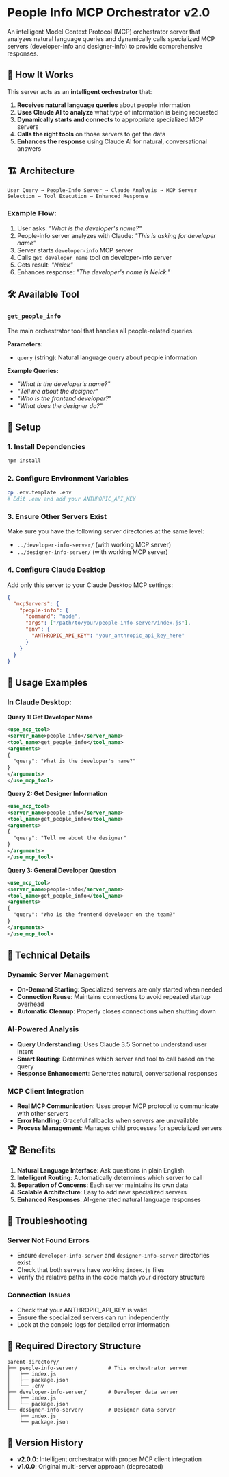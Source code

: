 # People Info MCP Orchestrator v2.0

An intelligent Model Context Protocol (MCP) orchestrator server that analyzes natural language queries and dynamically calls specialized MCP servers (developer-info and designer-info) to provide comprehensive responses.

## 🧠 How It Works

This server acts as an **intelligent orchestrator** that:

1. **Receives natural language queries** about people information
2. **Uses Claude AI to analyze** what type of information is being requested
3. **Dynamically starts and connects** to appropriate specialized MCP servers
4. **Calls the right tools** on those servers to get the data
5. **Enhances the response** using Claude AI for natural, conversational answers

## 🏗️ Architecture

```
User Query → People-Info Server → Claude Analysis → MCP Server Selection → Tool Execution → Enhanced Response
```

### Example Flow:
1. User asks: *"What is the developer's name?"*
2. People-info server analyzes with Claude: *"This is asking for developer name"*
3. Server starts `developer-info` MCP server
4. Calls `get_developer_name` tool on developer-info server
5. Gets result: *"Neick"*
6. Enhances response: *"The developer's name is Neick."*

## 🛠️ Available Tool

### `get_people_info`
The main orchestrator tool that handles all people-related queries.

**Parameters:**
- `query` (string): Natural language query about people information

**Example Queries:**
- *"What is the developer's name?"*
- *"Tell me about the designer"*
- *"Who is the frontend developer?"*
- *"What does the designer do?"*

## 🚀 Setup

### 1. Install Dependencies
```bash
npm install
```

### 2. Configure Environment Variables
```bash
cp .env.template .env
# Edit .env and add your ANTHROPIC_API_KEY
```

### 3. Ensure Other Servers Exist
Make sure you have the following server directories at the same level:
- `../developer-info-server/` (with working MCP server)
- `../designer-info-server/` (with working MCP server)

### 4. Configure Claude Desktop
Add only this server to your Claude Desktop MCP settings:

```json
{
  "mcpServers": {
    "people-info": {
      "command": "node",
      "args": ["/path/to/your/people-info-server/index.js"],
      "env": {
        "ANTHROPIC_API_KEY": "your_anthropic_api_key_here"
      }
    }
  }
}
```

## 🎯 Usage Examples

### In Claude Desktop:

**Query 1: Get Developer Name**
```xml
<use_mcp_tool>
<server_name>people-info</server_name>
<tool_name>get_people_info</tool_name>
<arguments>
{
  "query": "What is the developer's name?"
}
</arguments>
</use_mcp_tool>
```

**Query 2: Get Designer Information**
```xml
<use_mcp_tool>
<server_name>people-info</server_name>
<tool_name>get_people_info</tool_name>
<arguments>
{
  "query": "Tell me about the designer"
}
</arguments>
</use_mcp_tool>
```

**Query 3: General Developer Question**
```xml
<use_mcp_tool>
<server_name>people-info</server_name>
<tool_name>get_people_info</tool_name>
<arguments>
{
  "query": "Who is the frontend developer on the team?"
}
</arguments>
</use_mcp_tool>
```

## 🔧 Technical Details

### Dynamic Server Management
- **On-Demand Starting**: Specialized servers are only started when needed
- **Connection Reuse**: Maintains connections to avoid repeated startup overhead
- **Automatic Cleanup**: Properly closes connections when shutting down

### AI-Powered Analysis
- **Query Understanding**: Uses Claude 3.5 Sonnet to understand user intent
- **Smart Routing**: Determines which server and tool to call based on the query
- **Response Enhancement**: Generates natural, conversational responses

### MCP Client Integration
- **Real MCP Communication**: Uses proper MCP protocol to communicate with other servers
- **Error Handling**: Graceful fallbacks when servers are unavailable
- **Process Management**: Manages child processes for specialized servers

## 🏆 Benefits

1. **Natural Language Interface**: Ask questions in plain English
2. **Intelligent Routing**: Automatically determines which server to call
3. **Separation of Concerns**: Each server maintains its own data
4. **Scalable Architecture**: Easy to add new specialized servers
5. **Enhanced Responses**: AI-generated natural language responses

## 🐛 Troubleshooting

### Server Not Found Errors
- Ensure `developer-info-server` and `designer-info-server` directories exist
- Check that both servers have working `index.js` files
- Verify the relative paths in the code match your directory structure

### Connection Issues
- Check that your ANTHROPIC_API_KEY is valid
- Ensure the specialized servers can run independently
- Look at the console logs for detailed error information

## 📁 Required Directory Structure

```
parent-directory/
├── people-info-server/          # This orchestrator server
│   ├── index.js
│   ├── package.json
│   └── .env
├── developer-info-server/       # Developer data server
│   ├── index.js
│   └── package.json
└── designer-info-server/        # Designer data server
    ├── index.js
    └── package.json
```

## 🔄 Version History

- **v2.0.0**: Intelligent orchestrator with proper MCP client integration
- **v1.0.0**: Original multi-server approach (deprecated)